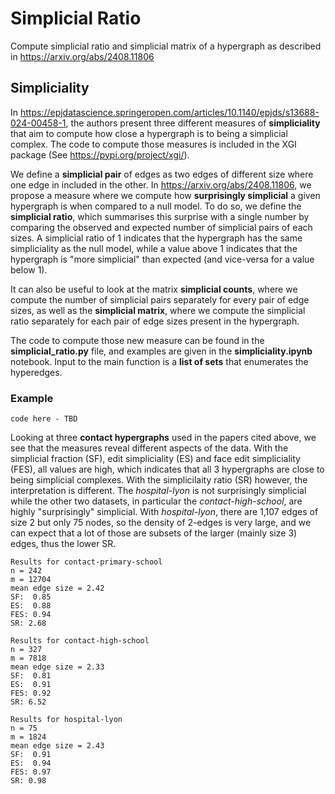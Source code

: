 # Simplicial Ratio
Compute simplicial ratio and simplicial matrix of a hypergraph as described in https://arxiv.org/abs/2408.11806

## Simpliciality

In https://epjdatascience.springeropen.com/articles/10.1140/epjds/s13688-024-00458-1, the authors present three different measures of **simpliciality** that aim to compute how close a hypergraph is to being a simplicial complex.
The code to compute those measures is included in the XGI package (See https://pypi.org/project/xgi/).

We define a **simplicial pair** of edges as two edges of different size where one edge in included in the other.
In https://arxiv.org/abs/2408.11806, we propose a measure where we compute how **surprisingly simplicial** a given hypergraph is when compared to a null model. 
To do so, we define the **simplicial ratio**, which summarises this surprise with a single number by comparing the observed and expected number of simplicial pairs of each sizes.
A simplicial ratio of 1 indicates that the hypergraph has the same simpliciality as the null model, while a value above 1 indicates that the hypergraph is "more simplicial" than expected (and vice-versa for a value below 1).

It can also be useful to look at the matrix **simplicial counts**, where we compute the number of simplicial pairs separately for every pair of edge sizes, as well as the **simplicial matrix**, where we compute the simplicial ratio separately for each pair of edge sizes present in the hypergraph.

The code to compute those new measure can be found in the **simplicial_ratio.py** file, and examples are given in the **simpliciality.ipynb** notebook. Input to the main function is a **list of sets** that enumerates the hyperedges.

### Example

```
code here - TBD
```

Looking at three **contact hypergraphs** used in the papers cited above, we see that the measures reveal different aspects of the data. 
With the simplicial fraction (SF), edit simpliciality (ES) and face edit simpliciality (FES), all values are high, which indicates that all 3 hypergraphs are close to being simplicial complexes.
With the simplicilaity ratio (SR) however, the interpretation is different. The *hospital-lyon* is not surprisingly simplicial while the other two datasets, in particular the *contact-high-school*, are highly "surprisingly" simplicial.
With *hospital-lyon*, there are 1,107 edges of size 2 but only 75 nodes, so the density of 2-edges is very large, and we can expect that a lot of those are subsets of the larger (mainly size 3) edges, thus the lower SR.

```
Results for contact-primary-school
n = 242 
m = 12704 
mean edge size = 2.42
SF:  0.85 
ES:  0.88 
FES: 0.94
SR: 2.68

Results for contact-high-school
n = 327 
m = 7818 
mean edge size = 2.33
SF:  0.81 
ES:  0.91 
FES: 0.92
SR: 6.52

Results for hospital-lyon
n = 75 
m = 1824 
mean edge size = 2.43
SF:  0.91 
ES:  0.94 
FES: 0.97
SR: 0.98
```
